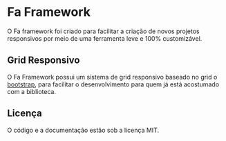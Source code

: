 # Fa Framework
O Fa framework foi criado para facilitar a criação de novos projetos responsivos por meio de uma ferramenta leve e 100% customizável.
## Grid Responsivo
O Fa Framework possui um sistema de grid responsivo baseado no grid o [bootstrap](http://getbootstrap.com/css/#grid), para facilitar o desenvolvimento para quem já está acostumado com a biblioteca.
## Licença
O código e a documentação estão sob a licença MIT.
